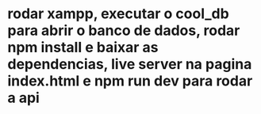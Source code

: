 <h1>rodar xampp, executar o cool_db para abrir o banco de dados, rodar npm install e baixar as dependencias, live server na pagina index.html e npm run dev para rodar a api</h1>
